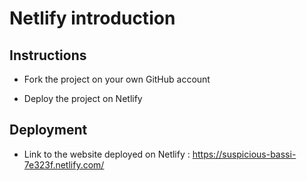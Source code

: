 # Netlify introduction

## Instructions

* Fork the project on your own GitHub account

* Deploy the project on Netlify

## Deployment

* Link to the website deployed on Netlify : https://suspicious-bassi-7e323f.netlify.com/
